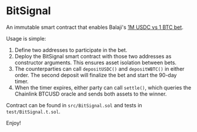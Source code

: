 # BitSignal

An immutable smart contract that enables Balaji's [1M USDC vs 1 BTC bet](https://twitter.com/balajis/status/1636797265317867520).

Usage is simple:
1. Define two addresses to participate in the bet.
2. Deploy the BitSignal smart contract with those two addresses as constructor arguments. This ensures asset isolation between bets.
3. The counterparties can call `depositUSDC()` and `depositWBTC()` in either order. The second deposit will finalize the bet and start the 90-day timer.
4. When the timer expires, either party can call `settle()`, which queries the Chainlink BTCUSD oracle and sends both assets to the winner.

Contract can be found in `src/BitSignal.sol` and tests in `test/BitSignal.t.sol`.

Enjoy!